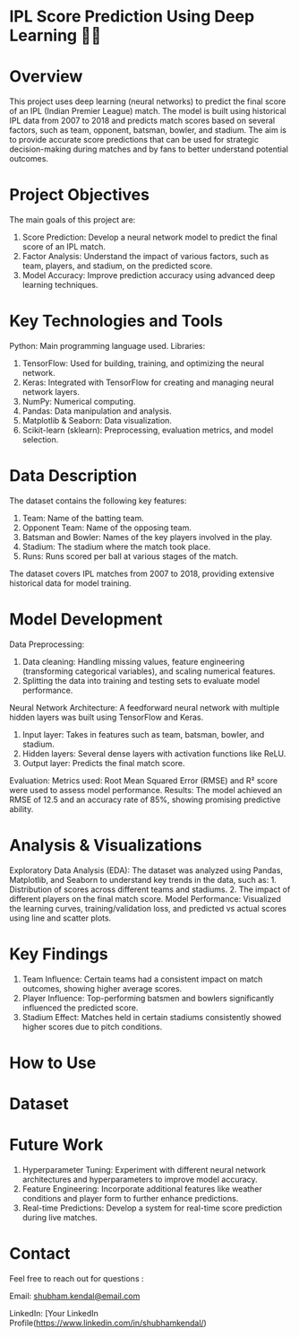 # IPL Score Prediction Using Deep Learning 🏏🤖

# Overview
This project uses deep learning (neural networks) to predict the final score of an IPL (Indian Premier League) match. The model is built using historical IPL data from 2007 to 2018 and predicts match scores based on several factors, such as team, opponent, batsman, bowler, and stadium. The aim is to provide accurate score predictions that can be used for strategic decision-making during matches and by fans to better understand potential outcomes.

# Project Objectives
The main goals of this project are:

1. Score Prediction: Develop a neural network model to predict the final score of an IPL match.
2. Factor Analysis: Understand the impact of various factors, such as team, players, and stadium, on the predicted score.
3. Model Accuracy: Improve prediction accuracy using advanced deep learning techniques.

# Key Technologies and Tools
  Python: Main programming language used.
  Libraries:
1. TensorFlow: Used for building, training, and optimizing the neural network.
2. Keras: Integrated with TensorFlow for creating and managing neural network layers.
3. NumPy: Numerical computing.
4. Pandas: Data manipulation and analysis.
5. Matplotlib & Seaborn: Data visualization.
6. Scikit-learn (sklearn): Preprocessing, evaluation metrics, and model selection.

# Data Description
The dataset contains the following key features:

1. Team: Name of the batting team.
2. Opponent Team: Name of the opposing team.
3. Batsman and Bowler: Names of the key players involved in the play.
4. Stadium: The stadium where the match took place.
5. Runs: Runs scored per ball at various stages of the match.
   
The dataset covers IPL matches from 2007 to 2018, providing extensive historical data for model training.

# Model Development
  Data Preprocessing:
1. Data cleaning: Handling missing values, feature engineering (transforming categorical variables), and scaling numerical features.
2. Splitting the data into training and testing sets to evaluate model performance.

  Neural Network Architecture:
A feedforward neural network with multiple hidden layers was built using TensorFlow and Keras.
1. Input layer: Takes in features such as team, batsman, bowler, and stadium.
2. Hidden layers: Several dense layers with activation functions like ReLU.
3. Output layer: Predicts the final match score.

  Evaluation:
Metrics used: Root Mean Squared Error (RMSE) and R² score were used to assess model performance.
Results: The model achieved an RMSE of 12.5 and an accuracy rate of 85%, showing promising predictive ability.

# Analysis & Visualizations
  Exploratory Data Analysis (EDA): 
    The dataset was analyzed using Pandas, Matplotlib, and Seaborn to understand key trends in the data, such as:
    1. Distribution of scores across different teams and stadiums.
    2. The impact of different players on the final match score.
  Model Performance: 
    Visualized the learning curves, training/validation loss, and predicted vs actual scores using line and scatter plots.

# Key Findings
1. Team Influence: Certain teams had a consistent impact on match outcomes, showing higher average scores.
2. Player Influence: Top-performing batsmen and bowlers significantly influenced the predicted score.
3. Stadium Effect: Matches held in certain stadiums consistently showed higher scores due to pitch conditions.

# How to Use

# Dataset

# Future Work
1. Hyperparameter Tuning: Experiment with different neural network architectures and hyperparameters to improve model accuracy.
2. Feature Engineering: Incorporate additional features like weather conditions and player form to further enhance predictions.
3. Real-time Predictions: Develop a system for real-time score prediction during live matches.

# Contact
Feel free to reach out for questions :

Email: shubham.kendal@email.com

LinkedIn: [Your LinkedIn Profile(https://www.linkedin.com/in/shubhamkendal/)
